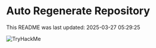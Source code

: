 # Auto Regenerate Repository

This README was last updated: 2025-03-27 05:29:25

 ![TryHackMe](https://tryhackme.com/badge/533634)